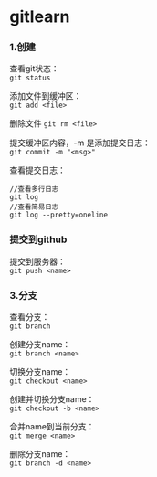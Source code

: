 # gitlearn

### 1.创建
查看git状态：  
`git status`

添加文件到缓冲区：  
`git add <file>`

删除文件
`git rm <file>`

提交缓冲区内容，-m <msg> 是添加提交日志：  
`git commit -m "<msg>"`


查看提交日志：  
```
//查看多行日志
git log
//查看简易日志
git log --pretty=oneline
```

### 提交到github
提交到服务器：  
`git push <name>`

### 3.分支
查看分支：  
`git branch`

创建分支name：  
`git branch <name>`

切换分支name：  
`git checkout <name>`

创建并切换分支name：  
`git checkout -b <name>`

合并name到当前分支：  
`git merge <name>`

删除分支name：  
`git branch -d <name>`
